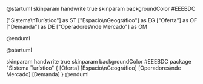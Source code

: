 @startuml
skinparam handwrite true
skinparam backgroundColor #EEEBDC

["Sistema\nTurístico"] as ST
["Espacio\nGeográfico"] as EG
["Oferta"] as OF
["Demanda"] as DE
["Operadores\nde Mercado"] as OM

@enduml

@startuml

skinparam handwrite true
skinparam backgroundColor #EEEBDC
package "Sistema Turístico" {
  [Oferta] 
  [Espacio\nGeográfico] 
  [Operadores\nde Mercado]
  [Demanda]
}
@enduml
